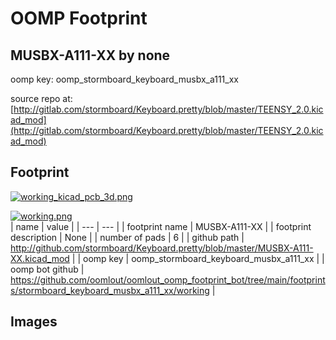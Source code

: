 # OOMP Footprint  
## MUSBX-A111-XX  by none  
  
oomp key: oomp_stormboard_keyboard_musbx_a111_xx  
  
source repo at: [http://gitlab.com/stormboard/Keyboard.pretty/blob/master/TEENSY_2.0.kicad_mod](http://gitlab.com/stormboard/Keyboard.pretty/blob/master/TEENSY_2.0.kicad_mod)  
## Footprint  
  
[![working_kicad_pcb_3d.png](working_kicad_pcb_3d_600.png)](working_kicad_pcb_3d.png)  
  
[![working.png](working_600.png)](working.png)  
| name | value | 
| --- | --- | 
| footprint name | MUSBX-A111-XX | 
| footprint description | None | 
| number of pads | 6 | 
| github path | http://github.com/stormboard/Keyboard.pretty/blob/master/MUSBX-A111-XX.kicad_mod | 
| oomp key | oomp_stormboard_keyboard_musbx_a111_xx | 
| oomp bot github | https://github.com/oomlout/oomlout_oomp_footprint_bot/tree/main/footprints/stormboard_keyboard_musbx_a111_xx/working | 
## Images  
